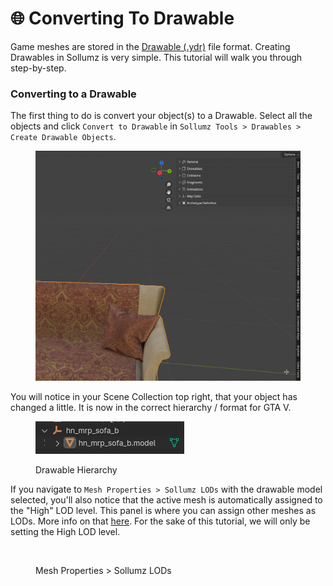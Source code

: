 # 🌐 Converting To Drawable

Game meshes are stored in the [Drawable (.ydr)](../../documentation/drawables.ydr) file format. Creating Drawables in Sollumz is very simple. This tutorial will walk you through step-by-step.

### Converting to a Drawable

The first thing to do is convert your object(s) to a Drawable. Select all the objects and click `Convert to Drawable` in `Sollumz Tools > Drawables > Create Drawable Objects`.

<figure><img src="../../.gitbook/assets/blender_8P3xY9BC2Q.gif" alt=""><figcaption></figcaption></figure>

You will notice in your Scene Collection top right, that your object has changed a little. It is now in the correct hierarchy / format for GTA V.

<figure><img src="../../.gitbook/assets/image (15).png" alt=""><figcaption><p>Drawable Hierarchy</p></figcaption></figure>

If you navigate to `Mesh Properties > Sollumz LODs` with the drawable model selected, you'll also notice that the active mesh is automatically assigned to the "High" LOD level. This panel is where you can assign other meshes as LODs. More info on that [here](../../documentation/drawables.ydr/level-of-detail-lods-editing.md). For the sake of this tutorial, we will only be setting the High LOD level.

<div align="left">

<figure><img src="../../.gitbook/assets/image (13) (1).png" alt=""><figcaption><p>Mesh Properties > Sollumz LODs</p></figcaption></figure>

</div>

